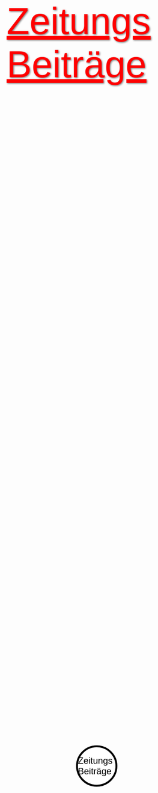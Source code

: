 <html>
<head>
    <meta charset="UTF-8">
    <meta name="viewport" content="width=device-width, initial-scale=1.0">
    <title>Popup-Fenster</title>
    <style>
        body {
            font-family: Arial, sans-serif;
            margin: 0;
            padding: 0;
        }
        .overlay {
            display: none;
            position: fixed;
            top: 0;
            left: 0;
            width: 100%;
            height: 100%;
            background-color: rgba(128, 128, 128, 0.5); /* Grau, durchsichtig */
            justify-content: center;
            align-items: center;
        }
        .popup {
            background-color: #fff; /* Weiß */
            padding: 20px;
            border-radius: 10px;
            box-shadow: 0 0 10px rgba(0, 0, 0, 0.5); /* Schwarzer Schatten */
            text-align: center;
        }
        .popup a {
            color: #1E90FF; /* Blau */
            text-decoration: underline;
            cursor: pointer;
        }
        .popup a:hover {
            color: #000; /* Schwarz */
        }
        .popup button {
            margin: 10px;
            padding: 8px 15px;
            font-size: 16px;
            cursor: pointer;
            border: none;
            border-radius: 5px;
        }
        .popup #okButton {
            background-color: #000; /* Schwarz */
            color: #fff; /* Weiß */
        }
        .popup #cancelButton {
            background-color: #000; /* Schwarz */
            color: #fff; /* Weiß */
        }
    </style>
</head>
<body>

<div class="overlay" id="popupOverlay">
    <div class="popup">
        <p>Mit dem Klick auf <a href="Fehler.html" target="_self">Nutzungsbedingungen</a> und <a href="Fehler.html" target="_self">Richtlinien</a> akzeptieren Sie diese.</p>
        <button id="okButton" onclick="closePopup()">OK</button>
        <button id="cancelButton" onclick="redirectAndClose()">Abbrechen</button>
    </div>
</div>

<script>
    function openPopup() {
        document.getElementById("popupOverlay").style.display = "flex";
    }

    function closePopup() {
        document.getElementById("popupOverlay").style.display = "none";
    }

    function redirectAndClose() {
        window.location.href = 'DAann Nicht.html'; // Ersetze mit der URL deines GIFs
        setTimeout(function() {
            window.open('', '_self', ''); // Öffne ein leeres Fenster im aktuellen Tab
            window.close(); // Schließe das aktuelle Fenster
        }, 5); // Schließe die Seite nach 5 Sekunden (kann je nach GIF-Länge angepasst werden)
    }
</script>
<script>
    window.onload = openPopup;
</script>
<head>
	<title>Meine Webseite</title>
	<style>
		body {
			background-image: url('NUS.jpg');
			background-size: cover;
			background-position: center;
			margin: 0;
			padding: 0;
		}
		#m {
			position: absolute;
			top: 50%;
			left: 50%;
			transform: translate(-50%, -50%);
			font-size: 100px;
			color: red;
			text-shadow: 2px 2px 4px rgba(0, 0, 0, 0.5);
		}
		#button {
			position: absolute;
			bottom: 20px;
			left: 50%;
			transform: translateX(-50%);
			width: 100px;
			height: 100px;
			background-color: white;
			border: 5px solid black;
			border-radius: 50%;
			display: flex;
			justify-content: center;
			align-items: center;
			text-decoration: none;
			color: black;
			font-size: 24px;
		}
	</style>
</head>
<body>
	<a id="m" href="Zweite seite.html">Zeitungs Beiträge</a>
	<a id="button" href="Zweite seite.html">Zeitungs Beiträge</a>
</body>
</html>
